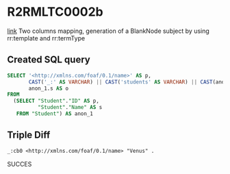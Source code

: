 # R2RMLTC0002b
[link](https://www.w3.org/TR/rdb2rdf-test-cases/#R2RMLTC0002b)
Two columns mapping, generation of a BlankNode subject by using rr:template and rr:termType

## Created SQL query
```sql
SELECT '<http://xmlns.com/foaf/0.1/name>' AS p,
       CAST('_:' AS VARCHAR) || CAST('students' AS VARCHAR) || CAST(anon_1.p AS VARCHAR) AS s,
       anon_1.s AS o
FROM
  (SELECT "Student"."ID" AS p,
          "Student"."Name" AS s
   FROM "Student") AS anon_1
```

## Triple Diff
```diff
_:cb0 <http://xmlns.com/foaf/0.1/name> "Venus" .
```

SUCCES